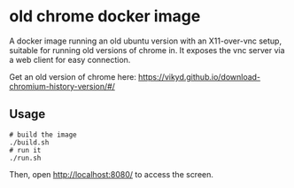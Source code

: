 # old chrome docker image

A docker image running an old ubuntu version with an X11-over-vnc setup, suitable for running old versions of chrome in. It exposes the vnc server via a web client for easy connection.

Get an old version of chrome here: https://vikyd.github.io/download-chromium-history-version/#/

## Usage

```
# build the image
./build.sh
# run it
./run.sh
```

Then, open <http://localhost:8080/> to access the screen.

